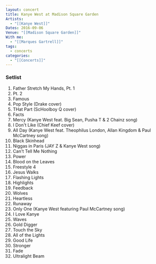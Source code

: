 ```yaml
---
layout: concert
title: Kanye West at Madison Square Garden
Artists:
  - "[[Kanye West]]"
Dates: 2016-09-06
Venue: "[[Madison Square Garden]]"
With me:
  - "[[Marques Gartrell]]"
tags:
  - concerts
categories:
  - "[[Concerts]]"
---
```


### Setlist
1. Father Stretch My Hands, Pt. 1
2. Pt. 2
3. Famous
4. Pop Style (Drake cover)
5. THat Part (ScHoolboy Q cover)
6. Facts
7. Mercy (Kanye West feat. Big Sean, Pusha T & 2 Chainz song)
8. I Don't Like (Chief Keef cover)
9. All Day (Kanye West feat. Theophilus London, Allan Kingdom & Paul McCartney song)
10. Black Skinhead
11. Niggas in Paris (JAY Z & Kanye West song)
12. Can't Tell Me Nothing
13. Power
14. Blood on the Leaves
15. Freestyle 4
16. Jesus Walks
17. Flashing Lights
18. Highlights
19. Feedback
20. Wolves
21. Heartless
22. Runaway
23. Only One (Kanye West featuring Paul McCartney song)
24. I Love Kanye
25. Waves
26. Gold Digger
27. Touch the Sky
28. All of the Lights
29. Good Life
30. Stronger
31. Fade
32. Ultralight Beam
